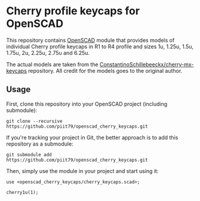 # Cherry profile keycaps for OpenSCAD
This repository contains [OpenSCAD](https://www.openscad.org/) module that provides models of individual
Cherry profile keycaps in R1 to R4 profile and sizes 1u, 1.25u, 1.5u, 1.75u,
2u, 2.25u, 2.75u and 6.25u.

The actual models are taken from the [ConstantinoSchillebeeckx/cherry-mx-keycaps](https://github.com/ConstantinoSchillebeeckx/cherry-mx-keycaps/tree/thick-wall)
repository. All credit for the models goes to the original author.

## Usage
First, clone this repository into your OpenSCAD project (including submodule):
```
git clone --recursive https://github.com/piit79/openscad_cherry_keycaps.git
```

If you're tracking your project in Git, the better approach is to
add this repository as a submodule:
```
git submodule add https://github.com/piit79/openscad_cherry_keycaps.git
```

Then, simply use the module in your project and start using it:
```
use <openscad_cherry_keycaps/cherry_keycaps.scad>;

cherry1u(1);
```
